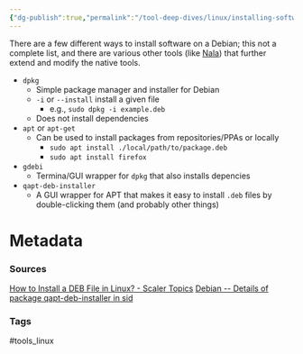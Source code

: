```yaml
---
{"dg-publish":true,"permalink":"/tool-deep-dives/linux/installing-software-on-debian/","updated":"2025-06-30T14:20:05.974-07:00"}
---
```


There are a few different ways to install software on a Debian; this not a complete list, and there are various other tools (like [Nala](https://gitlab.com/volian/nala)) that further extend and modify the native tools.

- `dpkg`
	- Simple package manager and installer for Debian
	- `-i` or `--install` install a given file
		- e.g., `sudo dpkg -i example.deb`
	- Does not install dependencies
- `apt` or `apt-get`
	- Can be used to install packages from repositories/PPAs or locally
		- `sudo apt install ./local/path/to/package.deb`
		- `sudo apt install firefox`
- `gdebi`
	- Termina/GUI wrapper for `dpkg` that also installs depencies
- `qapt-deb-installer`
	- A GUI wrapper for APT that makes it easy to install `.deb` files by double-clicking them (and probably other things)




# Metadata

### Sources
[How to Install a DEB File in Linux? - Scaler Topics](https://www.scaler.com/topics/linux-deb/)
[Debian -- Details of package qapt-deb-installer in sid](https://packages.debian.org/sid/kde/qapt-deb-installer)
### Tags
#tools_linux 